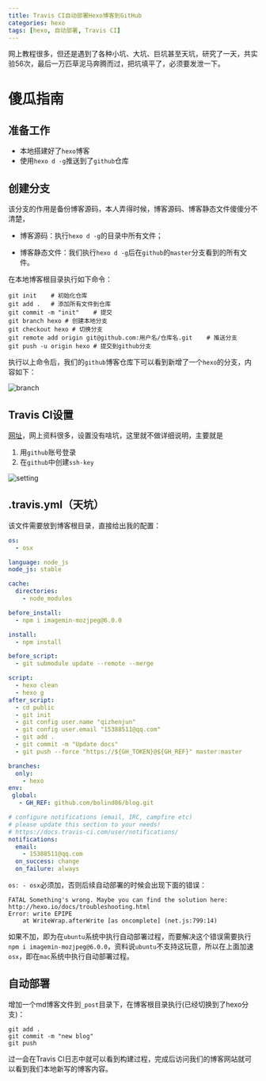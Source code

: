 ```yaml
---
title: Travis CI自动部署Hexo博客到GitHub
categories: hexo
tags: [hexo, 自动部署, Travis CI]
---
```




网上教程很多，但还是遇到了各种小坑、大坑、巨坑甚至天坑，研究了一天，共实验56次，最后一万匹草泥马奔腾而过，把坑填平了，必须要发泄一下。

<!-- more -->

# 傻瓜指南

## 准备工作

- 本地搭建好了`hexo`博客
- 使用`hexo d -g`推送到了`github`仓库

## 创建分支

该分支的作用是备份博客源码，本人弄得时候，博客源码、博客静态文件傻傻分不清楚，

- 博客源码：执行`hexo d -g`的目录中所有文件；

- 博客静态文件：我们执行`hexo d -g`后在`github`的`master`分支看到的所有文件。

在本地博客根目录执行如下命令：

```shell
git init	# 初始化仓库
git add .	# 添加所有文件到仓库
git commit -m "init"	# 提交
git branch hexo # 创建本地分支
git checkout hexo # 切换分支
git remote add origin git@github.com:用户名/仓库名.git	# 推送分支
git push -u origin hexo	# 提交到github分支

```

执行以上命令后，我们的`github`博客仓库下可以看到新增了一个`hexo`的分支，内容如下：

![branch](http://img.qizhenjun.com/QQ%E6%88%AA%E5%9B%BE20181119100018.png)

## Travis CI设置

[网址](https://travis-ci.org)，网上资料很多，设置没有啥坑，这里就不做详细说明，主要就是

1. 用`github`账号登录
2. 在`github`中创建`ssh-key`

![setting](http://img.qizhenjun.com/QQ%E6%88%AA%E5%9B%BE20181119101347.png)

## .travis.yml（天坑）

该文件需要放到博客根目录，直接给出我的配置：

```yml
os:
  - osx

language: node_js
node_js: stable

cache:
  directories:
    - node_modules

before_install:
  - npm i imagemin-mozjpeg@6.0.0

install:
  - npm install

before_script:
  - git submodule update --remote --merge

script:
  - hexo clean
  - hexo g
after_script:
  - cd public
  - git init
  - git config user.name "qizhenjun"
  - git config user.email "15388511@qq.com"
  - git add .
  - git commit -m "Update docs"
  - git push --force "https://${GH_TOKEN}@${GH_REF}" master:master

branches:
  only:
    - hexo
env:
 global:
   - GH_REF: github.com/bolind86/blog.git

# configure notifications (email, IRC, campfire etc)
# please update this section to your needs!
# https://docs.travis-ci.com/user/notifications/
notifications:
  email:
    - 15388511@qq.com
  on_success: change
  on_failure: always
```

`os: - osx`必须加，否则后续自动部署的时候会出现下面的错误：

```shell
FATAL Something's wrong. Maybe you can find the solution here: http://hexo.io/docs/troubleshooting.html
Error: write EPIPE
    at WriteWrap.afterWrite [as oncomplete] (net.js:799:14)
```

如果不加，即为在`ubuntu`系统中执行自动部署过程，而要解决这个错误需要执行`npm i imagemin-mozjpeg@6.0.0`，资料说`ubuntu`不支持这玩意，所以在上面加速`osx`，即在`mac`系统中执行自动部署过程。

## 自动部署

增加一个md博客文件到`_post`目录下，在博客根目录执行(已经切换到了hexo分支)：

```
git add .
git commit -m "new blog"
git push
```

过一会在Travis CI日志中就可以看到构建过程，完成后访问我们的博客网站就可以看到我们本地新写的博客内容。